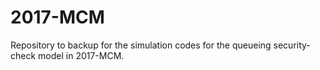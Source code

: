 # 2017-MCM
Repository to backup for the simulation codes for the queueing security-check model in 2017-MCM.
